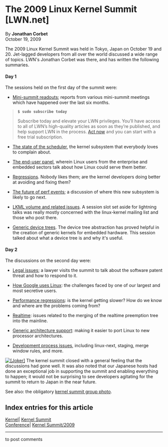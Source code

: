 # The 2009 Linux Kernel Summit [LWN.net]

By **Jonathan Corbet**  
October 19, 2009 

The 2009 Linux Kernel Summit was held in Tokyo, Japan on October 19 and 20. Jet-lagged developers from all over the world discussed a wide range of topics. LWN's Jonathan Corbet was there, and has written the following summaries. 

#### Day 1

The sessions held on the first day of the summit were: 

  * [Mini-summit readouts](/Articles/357465/); reports from various mini-summit meetings which have happened over the last six months. 

> **`$ sudo subscribe today`**
> 
> Subscribe today and elevate your LWN privileges. You’ll have access to all of LWN’s high-quality articles as soon as they’re published, and help support LWN in the process. [Act now](https://lwn.net/Promo/nst-sudo/claim) and you can start with a free trial subscription. 

  * [The state of the scheduler](/Articles/357471/), the kernel subsystem that everybody loves to complain about. 

  * [The end-user panel](/Articles/357477/), wherein Linux users from the enterprise and embedded sectors talk about how Linux could serve them better. 

  * [Regressions](/Articles/357480/). Nobody likes them; are the kernel developers doing better at avoiding and fixing them? 

  * [The future of perf events](/Articles/357481/); a discussion of where this new subsystem is likely to go next. 

  * [LKML volume and related issues](/Articles/357483/). A session slot set aside for lightning talks was really mostly concerned with the linux-kernel mailing list and those who post there. 

  * [Generic device trees](/Articles/357487/). The device tree abstraction has proved helpful in the creation of generic kernels for embedded hardware. This session talked about what a device tree is and why it's useful. 




#### Day 2

The discussions on the second day were: 

  * [Legal issues](/Articles/357652/); a lawyer visits the summit to talk about the software patent threat and how to respond to it. 

  * [How Google uses Linux](/Articles/357658/): the challenges faced by one of our largest and most secretive users. 

  * [Performance regressions](/Articles/357795/): is the kernel getting slower? How do we know and where are the problems coming from? 

  * [Realtime](/Articles/357800/): issues related to the merging of the realtime preemption tree into the mainline. 

  * [Generic architecture support](/Articles/357803/): making it easier to port Linux to new processor architectures. 

  * [Development process issues](/Articles/357805/), including linux-next, staging, merge window rules, and more. 




[![\[Joker\]](https://static.lwn.net/images/conf/ks-jls-09/alan.jpg)](/Articles/357651/) The kernel summit closed with a general feeling that the discussions had gone well. It was also noted that our Japanese hosts had done an exceptional job in supporting the summit and enabling everything to happen; it would not be surprising to see developers agitating for the summit to return to Japan in the near future. 

See also: the obligatory [kernel summit group photo](http://lwn.net/Articles/357651/).   
  
Index entries for this article  
---  
[Kernel](/Kernel/Index)| [Kernel Summit](/Kernel/Index#Kernel_Summit)  
[Conference](/Archives/ConferenceIndex/)| [Kernel Summit/2009](/Archives/ConferenceIndex/#Kernel_Summit-2009)  
  


* * *

to post comments 
